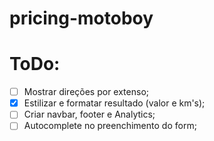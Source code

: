 # pricing-motoboy

# ToDo:
* [ ] Mostrar direções por extenso;
* [x] Estilizar e formatar resultado (valor e km's);
* [ ] Criar navbar, footer e Analytics;
* [ ] Autocomplete no preenchimento do form;